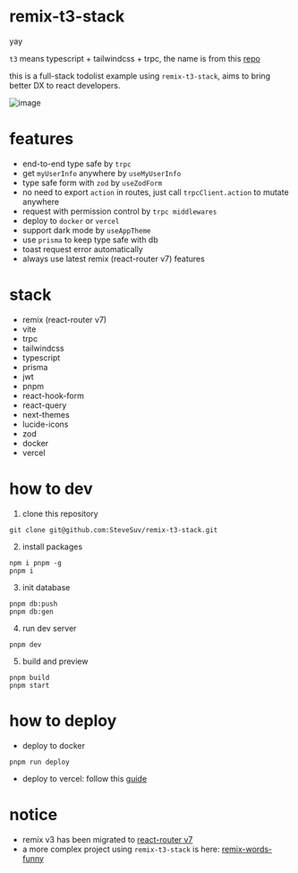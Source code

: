 # remix-t3-stack

yay

`t3` means typescript + tailwindcss + trpc, the name is from this [repo](https://github.com/t3-oss/create-t3-app)

this is a full-stack todolist example using `remix-t3-stack`, aims to bring better DX to react developers.

![image](https://github.com/user-attachments/assets/0129c74a-29f7-4ec0-9957-bd83dae79558)

# features

- end-to-end type safe by `trpc`
- get `myUserInfo` anywhere by `useMyUserInfo`
- type safe form with `zod` by `useZodForm`
- no need to export `action` in routes, just call `trpcClient.action` to mutate anywhere
- request with permission control by `trpc middlewares`
- deploy to `docker` or `vercel`
- support dark mode by `useAppTheme`
- use `prisma` to keep type safe with db
- toast request error automatically
- always use latest remix (react-router v7) features

# stack

- remix (react-router v7)
- vite
- trpc
- tailwindcss
- typescript
- prisma
- jwt
- pnpm
- react-hook-form
- react-query
- next-themes
- lucide-icons
- zod
- docker
- vercel

# how to dev

1. clone this repository

```
git clone git@github.com:SteveSuv/remix-t3-stack.git
```

2. install packages

```
npm i pnpm -g
pnpm i
```

3. init database

```
pnpm db:push
pnpm db:gen
```

4. run dev server

```
pnpm dev
```

5. build and preview

```
pnpm build
pnpm start
```

# how to deploy

- deploy to docker

```
pnpm run deploy
```

- deploy to vercel: follow this [guide](https://vercel.com/docs/frameworks/remix)

# notice

- remix v3 has been migrated to [react-router v7](https://remix.run/blog/react-router-v7)
- a more complex project using `remix-t3-stack` is here: [remix-words-funny](https://github.com/SteveSuv/remix-words-funny)
